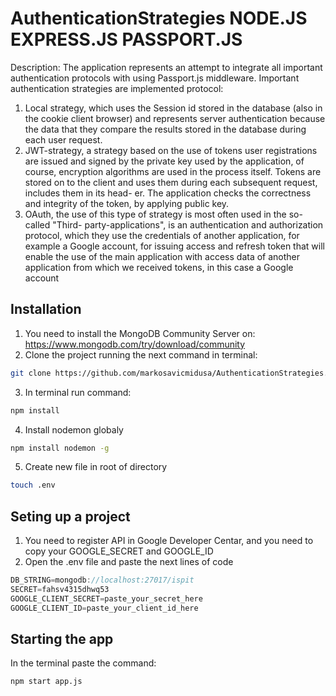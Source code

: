 # AuthenticationStrategies NODE.JS EXPRESS.JS PASSPORT.JS
Description: The application represents an attempt to integrate all important authentication protocols with
using Passport.js middleware. Important authentication strategies are implemented
protocol:
1. Local strategy, which uses the Session id stored in the database (also in the cookie
client browser) and represents server authentication because the data that
they compare the results stored in the database during each user request.
2. JWT-strategy, a strategy based on the use of tokens
user registrations are issued and signed by the private key used by the application,
of course, encryption algorithms are used in the process itself. Tokens are stored on
to the client and uses them during each subsequent request, includes them in its head-
er. The application checks the correctness and integrity of the token, by applying public
key.
3. OAuth, the use of this type of strategy is most often used in the so-called "Third-
party-applications", is an authentication and authorization protocol, which
they use the credentials of another application, for example a Google account, for issuing
access and refresh token that will enable the use of the main application with access
data of another application from which we received tokens, in this case a Google account

## Installation
1) You need to install the MongoDB Community Server on: https://www.mongodb.com/try/download/community
2) Clone the project running the next command in terminal:
```bash 
git clone https://github.com/markosavicmidusa/AuthenticationStrategies.git
```
3) In terminal run command:
```bash
npm install
```
4) Install nodemon globaly
```bash
npm install nodemon -g
```
5) Create new file in root of directory 
```bash
touch .env
```
## Seting up a project
1) You need to register API in Google Developer Centar, and you need to copy your GOOGLE_SECRET and GOOGLE_ID
2) Open the .env file and paste the next lines of code
```javascript
DB_STRING=mongodb://localhost:27017/ispit
SECRET=fahsv4315dhwq53
GOOGLE_CLIENT_SECRET=paste_your_secret_here
GOOGLE_CLIENT_ID=paste_your_client_id_here
```
## Starting the app
In the terminal paste the command:
```bash
npm start app.js
```
